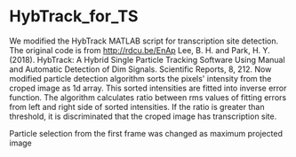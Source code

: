 # HybTrack_for_TS
We modified the HybTrack MATLAB script for transcription site detection.
The original code is from http://rdcu.be/EnAp Lee, B. H. and Park, H. Y. (2018). HybTrack: A Hybrid Single Particle Tracking Software Using Manual and Automatic Detection of Dim Signals. Scientific Reports, 8, 212.
Now modified particle detection algorithm sorts the pixels' intensity from the croped image as 1d array.
This sorted intensities are fitted into inverse error function. The algorithm calculates ratio between rms values of fitting errors from left and right side of sorted intensities.
If the ratio is greater than threshold, it is discriminated that the croped image has transcription site.

Particle selection from the first frame was changed as maximum projected image
